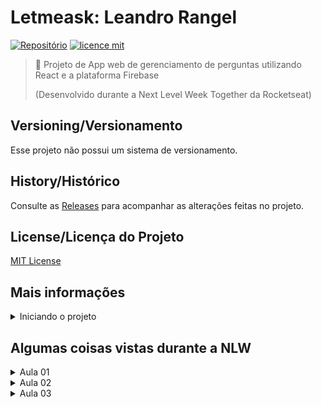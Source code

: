# Letmeask: Leandro Rangel 

[![Repositório](https://img.shields.io/badge/LeoRangel-letmeask-blueviolet)](https://github.com/LeoRangel/letmeask/)
[![licence mit](https://img.shields.io/github/license/LeoRangel/letmeask)](https://github.com/LeoRangel/letmeask/blob/main/LICENSE)

> :speech_balloon: Projeto de App web de gerenciamento de perguntas utilizando React e a plataforma Firebase
>
> (Desenvolvido durante a Next Level Week Together da Rocketseat)


## Versioning/Versionamento
Esse projeto não possui um sistema de versionamento.

## History/Histórico
Consulte as [Releases](https://github.com/LeoRangel/letmeask/releases) para acompanhar as alterações feitas no projeto.

## License/Licença do Projeto
[MIT License](https://github.com/LeoRangel/letmeask/blob/main/LICENSE)




## Mais informações

<details>
<summary>Iniciando o projeto</summary>
<br />

#### Getting Started with Create React App

This project was bootstrapped with [Create React App](https://github.com/facebook/create-react-app).

#### Available Scripts

In the project directory, you can run:

#### `yarn start`

Runs the app in the development mode.\
Open [http://localhost:3000](http://localhost:3000) to view it in the browser.

The page will reload if you make edits.\
You will also see any lint errors in the console.

#### `yarn test`

Launches the test runner in the interactive watch mode.\
See the section about [running tests](https://facebook.github.io/create-react-app/docs/running-tests) for more information.

#### `yarn build`

Builds the app for production to the `build` folder.\
It correctly bundles React in production mode and optimizes the build for the best performance.

The build is minified and the filenames include the hashes.\
Your app is ready to be deployed!

See the section about [deployment](https://facebook.github.io/create-react-app/docs/deployment) for more information.

#### `yarn eject`

**Note: this is a one-way operation. Once you `eject`, you can’t go back!**

If you aren’t satisfied with the build tool and configuration choices, you can `eject` at any time. This command will remove the single build dependency from your project.

Instead, it will copy all the configuration files and the transitive dependencies (webpack, Babel, ESLint, etc) right into your project so you have full control over them. All of the commands except `eject` will still work, but they will point to the copied scripts so you can tweak them. At this point you’re on your own.

You don’t have to ever use `eject`. The curated feature set is suitable for small and middle deployments, and you shouldn’t feel obligated to use this feature. However we understand that this tool wouldn’t be useful if you couldn’t customize it when you are ready for it.

#### Learn More

You can learn more in the [Create React App documentation](https://facebook.github.io/create-react-app/docs/getting-started).

To learn React, check out the [React documentation](https://reactjs.org/).

<br />
</details>























## Algumas coisas vistas durante a NLW

<details>
<summary>Aula 01</summary>
<br />

### Aula 01

#### (Criar projeto React)
> O create react-app é uma biblioteca que ajuda a iniciar um projeto com React
```bash
yarn create react-app letmeask --template typescript
```

#### (Compilar aplicação e exibir no navegador)
```bash
yarn start
```

#### (Remover arquivos desnecessários da instalação)
> Na pasta "public" deixar só o "index.html" e na pasta "src" deixar só o "App.tsx"; "Index.tsx" e "react-app-env-d.ts"

#### (Arquivo "packaje.json")
> Armazena as dependências

#### (Pasta "nodemodules")
> Onde são armazenadas todas as dependências

#### (Arquivo "index.tsx")
> Primeiro arquivo javascript executado que importa o "react" e o "react-dom" (react para desenvolvimento web) e que coloca o código JSX dentro do "index.html"

#### (Arquivo "index.tsx" inicial)
```javascript
import React from 'react';
import ReactDOM from 'react-dom';
import App from './App';
ReactDOM.render(
  <React.StrictMode>
    <App />
  </React.StrictMode>,
  document.getElementById('root')
);
```

#### (Arquivo "index.html")
> Único arquivo html que será aberto no site. Todo a aplicação vai ser aberta nesse arquivo usando javascript

#### (Arquivo "index.html" inicial)
```javascript
<!DOCTYPE html>
<html lang="en">
<head>
  <meta charset="utf-8" />
  <meta name="viewport" content="width=device-width, initial-scale=1" />
  <title>LetmeAsk</title>
</head>
<body>
  <noscript>You need to enable JavaScript to run this app.</noscript>
  <div id="root"></div>
</body>
</html>
```

#### (Arquivo "App.tsx")
> Componente

#### (Arquivo "App.tsx" inicial)
```javascript
function App() {
  return (
    <h1>Hello World!</h1>
  );
}
export default App;
```

#### (Criar pasta "src/components")
> Para guardar os componentes

#### (Criar pasta "src/services")
> Para guardar arquivos de serviços externos

#### (Conceito SPA)
> Single Page Aplication

#### (JSX e TSX)
> Como são chamados os HTML usados dentro de Javascrip e Typescript, respectivamente

#### (Componentes)
> São pedaços de código separados escritos em forma de functions que retornam algum html. Os componentes sempre tem a primeira letra maiúscula, para não confundir com as tags html

#### (Propriedades)
> São informações (string, número, array, etc) que pode-se passar para um componente (tal qual os atributos do html). No Typescript é necessário declarar as propriedades no arquivo do componente

#### (Passando propriedade para o componente)
> Como é passada para um componente
````javascript
<Componente props="texto" />
````
> Como se declara a propriedade em um componente:
````javascript
// o "?" define que a propriedade é opcional
type ButtonProps = {
  text?: string;
}
````

#### (Propriedade children)
> Para pegar o valor usado entre as tags de abrir e fechar o componente usa-se a propriedade children. Ex.:
````javascript
<Componente>Valor entre as tags</Componente>
````
> Como se declara a propriedade children em um componente:
````javascript
type ComponenteProps = {
  children?: string;
}
````

#### (Ex.: Declarando um componente Button)
````javascript
// Declarando o tipo de propriedade
type ButtonProps = {
  text?: string;
}
export function Button(props: ButtonProps){
  return (
    <button>{ props.text || 'Default' }</button>
  )
}
````

###### (Dica: exportar componente)
> Se usar "export default", caso seja alterado o nome do componente a importação em outros arquivos continuará funcionando, por isso, é melhor usar apenas o "export function"


#### (Estado)
> Informação mantida por um componente, cujo valor pode ser mudado pelo usuário. Uma variável criada dentro de estado não sofre alterações, se pode setar um novo valor/informação baseado no que existia anteriormente (Conceito de imutabilidade).
>
> Uma informação mantida por um estado dura apenas enquanto o usuários está usando a aplicação (se usar o comando F5, por exemplo, essa informação é apagada). É necessário usar outros meios para recuperar a informação caso ele saia do app.

#### (Ex.: Declarando um estado)
> o useState retorna um valor e uma função, respectivamente. Por isso declara-se duas variaveis (counter e setCounter). A função (recebida por setCounter) serve para alterar o valor (recebida por counter)
````javascript
const [counter, setCounter] = useState[0];
````

#### (Closures)
> Saber sobre: https://nitsancohen770.medium.com/you-have-to-know-closures-to-be-a-good-react-developer-104fc2f6cd70




#### (Firebase)
> O firebase é uma plataforma BASS (Backend As A Service)
> Link para o site: https://firebase.google.com/

#### (Criar conta e novo projeto no Firebase)
> Para usar com a aplicação

#### (Ativar a autenticação com o Google do Firebase)
> Isso é feito pelo painel do projeto no site do Firebase

#### (Criar novo banco de dados real time do Firebase)
> Isso é feito pelo painel do projeto no site do Firebase
>
> No cadastro, iniciar o banco no modo bloqueado

#### (Adicionar a aplicação ao projeto do Firebase)
> Isso é feito a partir da página inicial do painel do projeto no site do Firebase
>
> Escolher a opção WEB

#### (Importar Firebase)
```bash
yarn add firebase
```

#### (Criar arquivo "firebase.ts" na pasta "src/services")
> Adicionar o código de configuração para integrar o Firebase

#### (Código do arquivo "firebase.ts")
```javascript
import firebase from 'firebase/app';

// Importando os serviços utilizados
import 'firebase/auth';
import 'firebase/database';

// Your web app's Firebase configuration
const firebaseConfig = {
    apiKey: process.env.REACT_APP_API_KEY,
    authDomain: process.env.REACT_APP_AUTH_DOMAIN,
    databaseURL: process.env.REACT_APP_DATABASE_URL,
    projectId: process.env.REACT_APP_PROJECT_ID,
    storageBucket: process.env.REACT_APP_STORAGE_BUCKET,
    messagingSenderId: process.env.REACT_APP_MESSAGING_SENDER_ID,
    appId: process.env.REACT_APP_APP_ID
};

// Initialize Firebase
firebase.initializeApp(firebaseConfig);

const auth = firebase.auth();
const database = firebase.database();

export { firebase, auth, database }
```

#### (Criar arquivo ".env.local")
> Arquivo usado para definir variáveis de ambiente (não é enviado para o github)

#### (Váriaveis da integração com o Firebase)
> Copiar os valores das variáveis nas "Configuração do SDK" da aplicação no Firebase
REACT_APP_API_KEY=""
REACT_APP_AUTH_DOMAIN=""
REACT_APP_DATABASE_URL=""
REACT_APP_PROJECT_ID=""
REACT_APP_STORAGE_BUCKET=""
REACT_APP_MESSAGING_SENDER_ID=""
REACT_APP_APP_ID=""

#### (Importar arquivo "firebase.ts" em "index.tsx")
```javascript
import './services/firebase';
```

<br />
</details>



<details>
<summary>Aula 02</summary>
<br />

### Aula 02

#### (Criar pasta "src/pages")
> Para guardar as páginas da aplicação

#### (Criar pasta "src/assets/images")
> Para guardar as imagens da aplicação

#### (Criar pasta "src/styles")
> Para guardar os estilos (css ou scss) da aplicação

#### (Criar arquivo de estilos "global.sccs")
> Para colocar os estilos globais do site
>
> Importar no arquivo "src/index.tsx"

#### (importar Imagem)
```javascript
import logoImg from '../assets/images/logo.svg';
```
> Usar imagem importada:
```javascript
<img src={logoImg} alt="Logo do site" />
```

#### (Instalar a biblioteca SASS)
> Sass é um pré-processador de css
>
> (OBS: versão 6 ainda não é suportada pelo create react-app em 07/2021)
```bash
yarn add node-sass@^5.0.0
```

#### (Importar CSS)
```javascript
import '../styles/button.scss';
```

#### (Classes)
```javascript
<div className=""></div>
```

#### (Id's)
```javascript
<div id=""></div>
```

#### (Hooks)
> Funções que começam com 'use' e são usadas apenas dentro do escopo do componente. Eles permitem que você use o state e outros recursos do React sem escrever uma classe

#### (DICA: Quando da erro ao instalar biblioteca que não aceita TypeScript)
> Instalar um pacote de terceito que inclui a definição de tipos desse pacote, para usar com typescript
```bash
yarn add @types/nome-da-biblioteca -D
```

#### (Biblioteca React Router DOM)
> Biblioteca para fazer o roteamento de páginas
>
>Instalar o React Router DOM:
```bash
yarn add react-router-dom
```
> A biblioteca não suporta TypeScript então é necessário instalar também o pacote:
```bash
yarn add @types/react-router-dom -D
```

#### (Ex.: Adicionar Rotas)
> (OBS: o exact informa que é a rota exata)
```javascript
<Route path="/" exact component={Home} />
<Route path="/rooms/new" component={NewRoom} />
<Route path="/rooms/:id" component={Room} />
```

#### (Ex.: Arquivo App.tsx com sistema de Rotas implementado)
```javascript
import { BrowserRouter, Route } from 'react-router-dom'

import { Home } from "./pages/Home";
import { NewRoom } from "./pages/NewRoom";

function App() {
  return (
    <BrowserRouter>
        <Route path="/" exact component={Home} />
        <Route path="/rooms/new" component={NewRoom} />
    </BrowserRouter>
  );
}

export default App;
```

#### (Navegar para uma página/rota)
> Usando o Hook useHistory (exemplo):
```javascript
history.push('/rooms/new');
```
> Usando Link (exemplo):
```javascript
<Link to="/">clique aqui</Link>
```

#### (Ex.: Chamar função em elemento Html)
> A função handleCreateRoom:
```javascript
<button onClick={handleCreateRoom} className="create-room"></button>
```

#### (Criar pasta "src/contexts")
> Para guardar os contextos da aplicação

#### (Criar pasta "src/hooks")
> Para guardar os hooks da aplicação

#### (Contextos)
> Forma de compartilhar informações entre componentes da aplicação, ex.: dados de um usuário logado/autenticado. O contexto pode ser acessado pelos elementos children do provider desse contexto
>
> No exemplo abaixo, os elementos Route tem acesso as propriedades user e signInWithGoogle do AuthContext.Provider
```javascript
<AuthContext.Provider value={{ user, signInWithGoogle }}>
  <Route path="/" exact component={Home} />
  <Route path="/rooms/new" exact component={NewRoom} />
</AuthContext.Provider>
```

#### (Ex.: Criar contexto)
```javascript
import { createContext } from "react";
// Contexto que recebe uma string
export const AuthContext = createContext('')
```

#### (Ex.: Usar contexto)
```javascript
import { useContext } from 'react';
import { AuthContext } from '../contexts/AuthContext'

const value = useContext(AuthContext)
```

#### (Autenticação simples com Firebase)
```javascript
import { auth, firebase } from "../services/firebase";

const provider = new firebase.auth.GoogleAuthProvider();
// Abre o pop up de login com google
auth.signInWithPopup(provider);
```

#### (useEffect)
> Hook usado para disparo de efeitos colaterais (funcionalidades)
>
> Ex.: executar função sempre que algo acontecer

#### (Ex.: usar useEffect)
> O useEffect recebe dois paramentros, o primeiro é o que diz o que vai acontecer, que é uma função, e o segundo é o que diz quando vai acontecer, que é um array com a informação que será monitorada
>
> Se a função vai ser executada somente uma vez, usa-se apenas o array [] vazio no segundo parametro
```javascript
useEffect(() => {}, [])
```

#### (Autenticação final do app com Firebase)
> Arquivo "src/contexts/AuthContext.tsx": contexto de autenticação que encapsula todas as informações referentes a autenticação de usuário. Faz login com o google, salva os dados do usuário no estado, etc.
>
> No arquivo "src/App.tsx": é importado e usado o provider AuthContextProvider do arquivo "AuthContext.tsx". As rotas/páginas são pasadas como componentes children desse provider, assim, pode-se ter acesso as informações do contexto nos arquivos dessas rotas/páginas
>
> Arquivo "src/hooks/useAuth.ts": hook de autenticação que pega e retorna os dados do contexto no arquivo "AuthContext.tsx" e é importado nos arquivos das rotas/páginas para recuperar informações do contexto de autenticação


<br />
</details>



<details>
<summary>Aula 03</summary>
<br />

### Aula 03

#### (Previnir formulário de redirecionar)
> Se usa a função event.preventDefault() para previnir o comportamento padrão do navegador, de redirecionar para página ao submeter o formulário:
```javascript
import { FormEvent } from 'react'

async function handleCreateRoom(event: FormEvent) {
  event.preventDefault()
}
```

#### (Componente Switch do react)
> Impede de mais de uma rota serem acessadas ao mesmo tempo. Ex.:
```javascript
<Switch>
  <Route path="/" exact component={Home} />
  <Route path="/rooms/new" component={NewRoom} />
  <Route path="/rooms/:id" component={Room} />
</Switch>
```

#### (Regras/Rules para adicionar no banco de dados do app no Firebase)
```
{
  "rules": {
    "rooms": {
      ".read": false,
      ".write": "auth != null",
      "$roomId": {
        ".read": true,
        ".write": "auth != null && (!data.exists() || data.child('authorId').val() == auth.id)",
        "questions": {
          ".read": true,
	        ".write": "auth != null && (!data.exists() || data.parent().child('authorId').val() == auth.id)",
        	"likes": {
            ".read": true,
            ".write": "auth != null && (!data.exists() || data.child('authorId').val() == auth.id)",
          }
        }
      }
    }
  }
}
```

#### (Ex.: Obtém parametros passado na rota)
```javascript
import { useParams } from 'react-router-dom'

type RoomParams = {
  id: string;
}

const params = useParams<RoomParams>();
```

#### (IF)
> No React utiliza-se o IF ternário. Ex.:
```javascript
{ user ? (
  <span>Mostrar uma coisa</span>
) : (
  <span>Mostrar outra coisa</span>
) }
```

<br />
</details>
